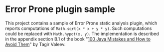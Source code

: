 # Error Prone plugin sample

This project contains a sample of Error Prone static analysis plugin,
which reports computations of `Math.sqrt(x * x + y * y)`. Such computations
could be replaced with `Math.hypot(x, y)`. The implementation is described
in the appendix section B.1 of the book
"[100 Java Mistakes and How to Avoid Them](https://www.manning.com/books/100-java-mistakes-and-how-to-avoid-them)" by
Tagir Valeev.
